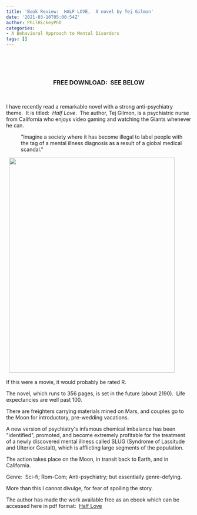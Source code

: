 ```yaml
---
title: 'Book Review:  HALF LOVE,  A novel by Tej Gilmon'
date: '2021-03-10T05:00:54Z'
author: PhilHickeyPhD
categories:
- A Behavioral Approach to Mental Disorders
tags: []
---
```


&nbsp;

&nbsp;
<h3 style="text-align: center;"><strong>FREE DOWNLOAD:  SEE BELOW</strong></h3>
&nbsp;

I have recently read a remarkable novel with a strong anti-psychiatry theme.  It is titled:  <em>Half Love</em>.  The author, Tej Gilmon, is a psychiatric nurse from California who enjoys video gaming and watching the Giants whenever he can.
<p style="padding-left: 40px;">"Imagine a society where it has become illegal to label people with the tag of a mental illness diagnosis as a result of a global medical scandal."</p>
&nbsp;

<img class="aligncenter wp-image-8552" src="https://www.behaviorismandmentalhealth.com/wp-content/uploads/2021/03/half-Love-second-try-1.jpg" alt="" width="450" height="583" />

If this were a movie, it would probably be rated R.

The novel, which runs to 356 pages, is set in the future (about 2190).  Life expectancies are well past 100.

There are freighters carrying materials mined on Mars, and couples go to the Moon for introductory, pre-wedding vacations.

A new version of psychiatry's infamous chemical imbalance has been "identified", promoted, and become extremely profitable for the treatment of a newly discovered mental illness called SLUG (Syndrome of Lassitude and Ulterior Gestalt), which is afflicting large segments of the population.

The action takes place on the Moon, in transit back to Earth, and in California.

Genre:  Sci-fi; Rom-Com; Anti-psychiatry; but essentially genre-defying.

More than this I cannot divulge, for fear of spoiling the story.

The author has made the work available free as an ebook which can be accessed here in pdf format:  <a href="https://www.behaviorismandmentalhealth.com/wp-content/uploads/2021/02/eNovel-_Half-Love_.pdf">Half Love</a>